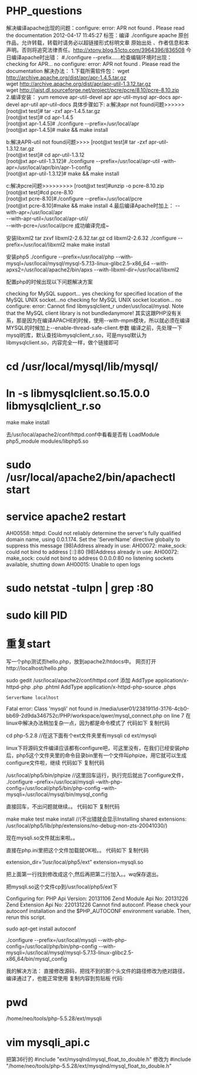 # PHP_questions

解决编译apache出现的问题：configure: error: APR not found . Please read the documentation
2012-04-17 11:45:27
标签：编译 ./configure apache
原创作品，允许转载，转载时请务必以超链接形式标明文章 原始出处 、作者信息和本声明。否则将追究法律责任。http://xtony.blog.51cto.com/3964396/836508
今日编译apache时出错：
#./configure --prefix……检查编辑环境时出现：
checking for APR... no
configure: error: APR not found .  Please read the documentation
解决办法：
1.下载所需软件包：
wget http://archive.apache.org/dist/apr/apr-1.4.5.tar.gz  
wget http://archive.apache.org/dist/apr/apr-util-1.3.12.tar.gz  
wget http://jaist.dl.sourceforge.net/project/pcre/pcre/8.10/pcre-8.10.zip   
2.编译安装：
yum remove apr-util-devel apr apr-util-mysql apr-docs apr-devel apr-util apr-util-docs 
具体步骤如下:
  a:解决apr not found问题>>>>>>
[root@xt test]# tar -zxf apr-1.4.5.tar.gz  
[root@xt test]# cd  apr-1.4.5  
[root@xt apr-1.4.5]# ./configure --prefix=/usr/local/apr  
[root@xt apr-1.4.5]# make && make install  
 
  b:解决APR-util not found问题>>>>
[root@xt test]# tar -zxf apr-util-1.3.12.tar.gz  
[root@xt test]# cd apr-util-1.3.12  
[root@xt apr-util-1.3.12]# ./configure --prefix=/usr/local/apr-util -with- apr=/usr/local/apr/bin/apr-1-config  
[root@xt apr-util-1.3.12]# make && make install 

  c:解决pcre问题>>>>>>>>>
[root@xt test]#unzip -o pcre-8.10.zip  
[root@xt test]#cd pcre-8.10  
[root@xt pcre-8.10]#./configure --prefix=/usr/local/pcre  
[root@xt pcre-8.10]#make && make install 
4.最后编译Apache时加上：
--with-apr=/usr/local/apr \
--with-apr-util=/usr/local/apr-util/ \
 --with-pcre=/usr/local/pcre
成功编译完成~


安装libxml2
tar zxvf libxml2-2.6.32.tar.gz 
cd libxml2-2.6.32
./configure --prefix=/usr/local/libxml2 
make
make install

安装php5
./configure --prefix=/usr/local/php --with-mysql=/usr/local/mysql/mysql-5.7.13-linux-glibc2.5-x86_64 --with-apxs2=/usr/local/apache2/bin/apxs --with-libxml-dir=/usr/local/libxml2


配置php的时候出现以下问题解决方案

checking for MySQL support... yes
checking for specified location of the MySQL UNIX socket...no
checking for MySQL UNIX socket location... no
configure: error: Cannot find libmysqlclient_r under/usr/local/mysql. Note that the MySQL client library is not bundledanymore!
其实这跟PHP没有关系，那是因为在编译APACHE的时候，使用--with-mpm模块，所以就必须在编译MYSQL的时候加上--enable-thread-safe-client.参数
编译之前，先处理一下mysql的库，默认查找libmysqlclient_r.so，可是mysql默认为libmysqlclient.so，内容完全一样，做个链接即可
# cd /usr/local/mysql/lib/mysql/ 
# ln -s libmysqlclient.so.15.0.0 libmysqlclient_r.so


make
make install


去/usr/local/apache2/conf/httpd.conf中看看是否有
LoadModule php5_module        modules/libphp5.so


# sudo /usr/local/apache2/bin/apachectl start
# service apache2 restart

AH00558: httpd: Could not reliably determine the server's fully qualified domain name, using 0.0.1.174. Set the 'ServerName' directive globally to suppress this message
(98)Address already in use: AH00072: make_sock: could not bind to address [::]:80
(98)Address already in use: AH00072: make_sock: could not bind to address 0.0.0.0:80
no listening sockets available, shutting down
AH00015: Unable to open logs

# sudo netstat -tulpn | grep :80
# sudo kill PID
# 重复start

写一个php测试页hello.php，放到apache2/htdocs中。
网页打开 http://localhost/hello.php


sudo gedit /usr/local/apache2/conf/httpd.conf
添加	AddType application/x-httpd-php .php .phtml
    	AddType application/x-httpd-php-source .phps

	
	ServerName localhost


Fatal error: Class 'mysqli' not found in /media/user01/2381911d-3176-4cb0-bb69-2d9da346752c/PHP/workspace/qwer/mysql_connect.php on line 7
在linux中解决办法稍加复杂一点，因为都是命令模式了
 代码如下 	复制代码


cd php-5.2.8 //在这下面有个ext文件夹里有mysqli
cd ext/mysqli

linux下将源码文件编译应该都有configure吧，可这里没有，在我们已经安装php后，php5这个文件夹里的命令目录bin里有一个文件叫phpize，用它就可以生成configure文件啦，继续
 代码如下 	复制代码

/usr/local/php5/bin/phpize //这里回车运行，执行完后就出了configure文件，
./configure –prefix=/usr/local/mysqli –with-php-config=/usr/local/php5/bin/php-config –with-mysqli=/usr/local/mysql/bin/mysql_config

直接回车，不出问题就继续。。
 代码如下 	复制代码

make
make test
make install //(不出错就会显示Installing shared extensions: /usr/local/php5/lib/php/extensions/no-debug-non-zts-20041030/)

现在mysqli.so文件就出来啦。。

直接在php.ini里把这个文件加载就OK啦。。
 代码如下 	复制代码

extension_dir=”/usr/local/php5/ext”
extension=mysqli.so

把上面第一行找到修改成这个,然后再把第二行加入。。wq保存退出。

把mysqli.so这个文件cp到/usr/local/php5/ext下

Configuring for:
PHP Api Version:         20131106
Zend Module Api No:      20131226
Zend Extension Api No:   220131226
Cannot find autoconf. Please check your autoconf installation and the
$PHP_AUTOCONF environment variable. Then, rerun this script.

sudo apt-get install autoconf

./configure --prefix=/usr/local/mysqli --with-php-config=/usr/local/php/bin/php-config --with-mysqli=/usr/local/mysql/mysql-5.7.13-linux-glibc2.5-x86_64/bin/mysql_config

我的解决方法：
直接修改源码，把找不到的那个头文件的路径修改为绝对路径，编译通过了，也能正常使用
复制内容到剪贴板
代码:
# pwd
/home/neo/tools/php-5.5.28/ext/mysqli
# vim mysqli_api.c
把第36行的
#include "ext/mysqlnd/mysql_float_to_double.h"
修改为
#include "/home/neo/tools/php-5.5.28/ext/mysqlnd/mysql_float_to_double.h"


